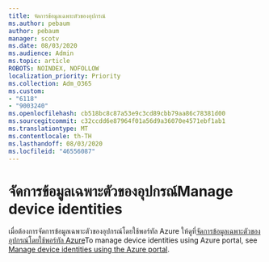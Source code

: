 ```yaml
---
title: จัดการข้อมูลเฉพาะตัวของอุปกรณ์
ms.author: pebaum
author: pebaum
manager: scotv
ms.date: 08/03/2020
ms.audience: Admin
ms.topic: article
ROBOTS: NOINDEX, NOFOLLOW
localization_priority: Priority
ms.collection: Adm_O365
ms.custom:
- "6118"
- "9003240"
ms.openlocfilehash: cb518bc8c87a53e9c3cd89cbb79aa86c78381d00
ms.sourcegitcommit: c32ccdd6e87964f01a56d9a36070e4571ebf1ab1
ms.translationtype: MT
ms.contentlocale: th-TH
ms.lasthandoff: 08/03/2020
ms.locfileid: "46556087"
---
```

# <a name="manage-device-identities"></a><span data-ttu-id="3d488-102">จัดการข้อมูลเฉพาะตัวของอุปกรณ์</span><span class="sxs-lookup"><span data-stu-id="3d488-102">Manage device identities</span></span>

<span data-ttu-id="3d488-103">เมื่อต้องการจัดการข้อมูลเฉพาะตัวของอุปกรณ์โดยใช้พอร์ทัล Azure ให้ดูที่[จัดการข้อมูลเฉพาะตัวของอุปกรณ์โดยใช้พอร์ทัล Azure](https://docs.microsoft.com/azure/active-directory/devices/device-management-azure-portal)</span><span class="sxs-lookup"><span data-stu-id="3d488-103">To manage device identities using Azure portal, see [Manage device identities using the Azure portal](https://docs.microsoft.com/azure/active-directory/devices/device-management-azure-portal).</span></span>